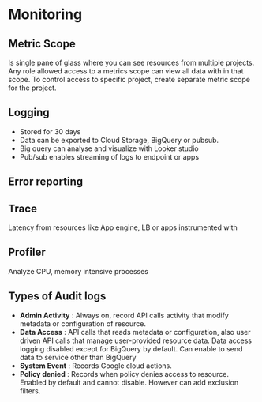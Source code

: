 # Monitoring

## Metric Scope 
Is single pane of glass where you can see resources from  multiple projects. Any role allowed access to a metrics scope can view all data with in that scope. To control access to specific project, create separate metric scope for the project.

## Logging
- Stored for 30 days
- Data can be exported to Cloud Storage, BigQuery or pubsub.
- Big query can analyse and visualize with Looker studio
- Pub/sub enables streaming of logs to endpoint or apps

## Error reporting
## Trace
Latency from resources like App engine, LB or apps instrumented with 
## Profiler
Analyze CPU, memory intensive  processes

## Types of Audit logs 
- **Admin Activity**  : Always on, record API calls activity that modify metadata or configuration of resource.  
- **Data Access**    : API calls that reads metadata or configuration, also user driven API calls that manage user-provided resource data. Data access logging disabled except for BigQuery by default. Can enable to send data to service other than  BigQuery
- **System Event**    : Records Google cloud actions. 
- **Policy denied**   : Records when policy denies access to resource. Enabled by default and cannot disable. However can add exclusion filters.